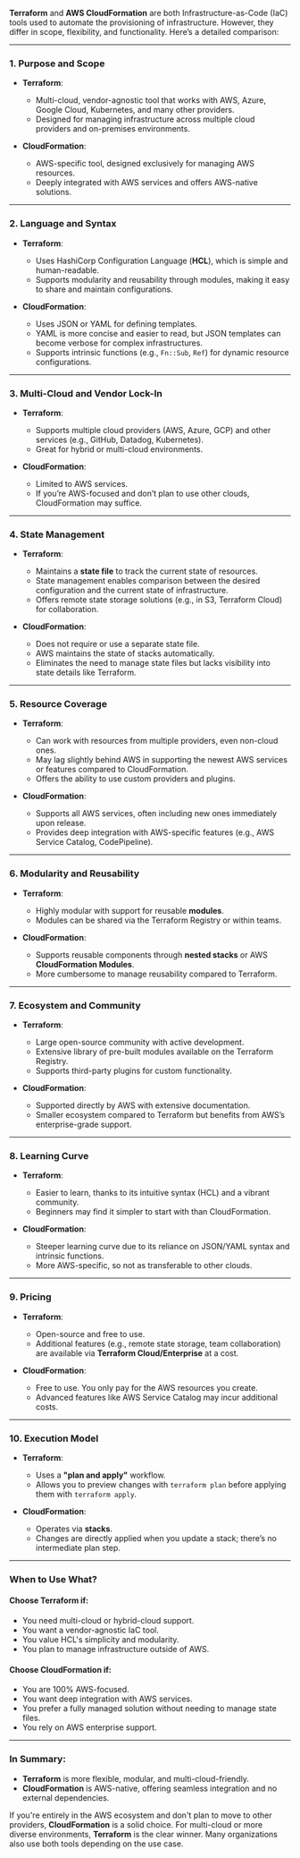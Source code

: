 **Terraform** and **AWS CloudFormation** are both Infrastructure-as-Code (IaC) tools used to automate the provisioning of infrastructure. However, they differ in scope, flexibility, and functionality. Here’s a detailed comparison:

---

### **1. Purpose and Scope**
- **Terraform**:
  - Multi-cloud, vendor-agnostic tool that works with AWS, Azure, Google Cloud, Kubernetes, and many other providers.
  - Designed for managing infrastructure across multiple cloud providers and on-premises environments.

- **CloudFormation**:
  - AWS-specific tool, designed exclusively for managing AWS resources.
  - Deeply integrated with AWS services and offers AWS-native solutions.

---

### **2. Language and Syntax**
- **Terraform**:
  - Uses HashiCorp Configuration Language (**HCL**), which is simple and human-readable.
  - Supports modularity and reusability through modules, making it easy to share and maintain configurations.

- **CloudFormation**:
  - Uses JSON or YAML for defining templates.
  - YAML is more concise and easier to read, but JSON templates can become verbose for complex infrastructures.
  - Supports intrinsic functions (e.g., `Fn::Sub`, `Ref`) for dynamic resource configurations.

---

### **3. Multi-Cloud and Vendor Lock-In**
- **Terraform**:
  - Supports multiple cloud providers (AWS, Azure, GCP) and other services (e.g., GitHub, Datadog, Kubernetes).
  - Great for hybrid or multi-cloud environments.

- **CloudFormation**:
  - Limited to AWS services.
  - If you’re AWS-focused and don’t plan to use other clouds, CloudFormation may suffice.

---

### **4. State Management**
- **Terraform**:
  - Maintains a **state file** to track the current state of resources.
  - State management enables comparison between the desired configuration and the current state of infrastructure.
  - Offers remote state storage solutions (e.g., in S3, Terraform Cloud) for collaboration.

- **CloudFormation**:
  - Does not require or use a separate state file.
  - AWS maintains the state of stacks automatically.
  - Eliminates the need to manage state files but lacks visibility into state details like Terraform.

---

### **5. Resource Coverage**
- **Terraform**:
  - Can work with resources from multiple providers, even non-cloud ones.
  - May lag slightly behind AWS in supporting the newest AWS services or features compared to CloudFormation.
  - Offers the ability to use custom providers and plugins.

- **CloudFormation**:
  - Supports all AWS services, often including new ones immediately upon release.
  - Provides deep integration with AWS-specific features (e.g., AWS Service Catalog, CodePipeline).

---

### **6. Modularity and Reusability**
- **Terraform**:
  - Highly modular with support for reusable **modules**.
  - Modules can be shared via the Terraform Registry or within teams.

- **CloudFormation**:
  - Supports reusable components through **nested stacks** or AWS **CloudFormation Modules**.
  - More cumbersome to manage reusability compared to Terraform.

---

### **7. Ecosystem and Community**
- **Terraform**:
  - Large open-source community with active development.
  - Extensive library of pre-built modules available on the Terraform Registry.
  - Supports third-party plugins for custom functionality.

- **CloudFormation**:
  - Supported directly by AWS with extensive documentation.
  - Smaller ecosystem compared to Terraform but benefits from AWS’s enterprise-grade support.

---

### **8. Learning Curve**
- **Terraform**:
  - Easier to learn, thanks to its intuitive syntax (HCL) and a vibrant community.
  - Beginners may find it simpler to start with than CloudFormation.

- **CloudFormation**:
  - Steeper learning curve due to its reliance on JSON/YAML syntax and intrinsic functions.
  - More AWS-specific, so not as transferable to other clouds.

---

### **9. Pricing**
- **Terraform**:
  - Open-source and free to use.
  - Additional features (e.g., remote state storage, team collaboration) are available via **Terraform Cloud/Enterprise** at a cost.

- **CloudFormation**:
  - Free to use. You only pay for the AWS resources you create.
  - Advanced features like AWS Service Catalog may incur additional costs.

---

### **10. Execution Model**
- **Terraform**:
  - Uses a **"plan and apply"** workflow.
  - Allows you to preview changes with `terraform plan` before applying them with `terraform apply`.

- **CloudFormation**:
  - Operates via **stacks**.
  - Changes are directly applied when you update a stack; there’s no intermediate plan step.

---

### **When to Use What?**

#### **Choose Terraform if:**
- You need multi-cloud or hybrid-cloud support.
- You want a vendor-agnostic IaC tool.
- You value HCL's simplicity and modularity.
- You plan to manage infrastructure outside of AWS.

#### **Choose CloudFormation if:**
- You are 100% AWS-focused.
- You want deep integration with AWS services.
- You prefer a fully managed solution without needing to manage state files.
- You rely on AWS enterprise support.

---

### **In Summary**:
- **Terraform** is more flexible, modular, and multi-cloud-friendly.
- **CloudFormation** is AWS-native, offering seamless integration and no external dependencies.

If you're entirely in the AWS ecosystem and don't plan to move to other providers, **CloudFormation** is a solid choice. For multi-cloud or more diverse environments, **Terraform** is the clear winner. Many organizations also use both tools depending on the use case.
